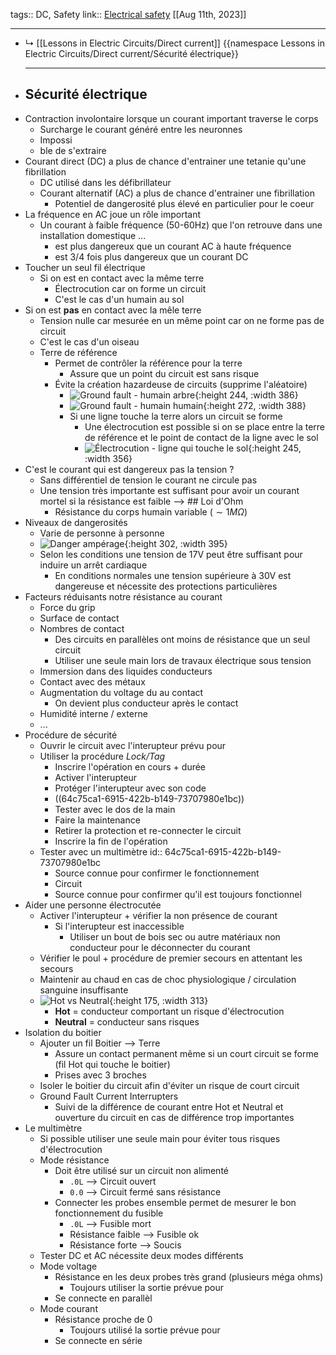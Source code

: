 tags:: DC, Safety
link:: [Electrical safety](https://www.allaboutcircuits.com/textbook/direct-current/chpt-3)
[[Aug 11th, 2023]]
***

- ↳ [[Lessons in Electric Circuits/Direct current]] 
  {{namespace Lessons in Electric Circuits/Direct current/Sécurité électrique}}
  ***
- ## Sécurité électrique
- Contraction involontaire lorsque un courant important traverse le corps
	- Surcharge le courant généré entre les neuronnes
	- Impossi
	- ble de s'extraire
- Courant direct (DC) a plus de chance d'entrainer une tetanie qu'une fibrillation
	- DC utilisé dans les défibrillateur
	- Courant alternatif (AC) a plus de chance d'entrainer une fibrillation
		- Potentiel de dangerosité plus élevé en particulier pour le coeur
- La fréquence en AC joue un rôle important
	- Un courant à faible fréquence (50-60Hz) que l'on retrouve dans une installation domestique ...
		- est plus dangereux que un courant AC à haute fréquence
		- est 3/4 fois plus dangereux que un courant DC
- Toucher un seul fil électrique
	- Si on est en contact avec la même terre
		- Électrocution car on forme un circuit
		- C'est le cas d'un humain au sol
- Si on est **pas** en contact avec la mêle terre
	- Tension nulle car mesurée en un même point car on ne forme pas de circuit
	- C'est le cas d'un oiseau
	- Terre de référence
		- Permet de contrôler la référence pour la terre
			- Assure que un point du circuit est sans risque
		- Évite la création hazardeuse de circuits (supprime l'aléatoire)
			- ![Ground fault - humain arbre](https://www.allaboutcircuits.com/uploads/articles/high-voltage-power-accidental-ground-path.jpg){:height 244, :width 386}
			- ![Ground fault - humain humain](https://www.allaboutcircuits.com/uploads/articles/high-voltage-power-two-persons-getting-shocked.jpg){:height 272, :width 388}
			- Si une ligne touche la terre alors un circuit se forme
				- Une électrocution est possible si on se place entre la terre de référence et le point de contact de la ligne avec le sol
				- ![Électrocution - ligne qui touche le sol](https://www.allaboutcircuits.com/uploads/articles/deadly-voltage-across-the-body-through-both-legs-image2.jpg){:height 245, :width 356}
- C'est le courant qui est dangereux pas la tension ?
	- Sans différentiel de tension le courant ne circule pas
	- Une tension très importante est suffisant pour avoir un courant mortel si la résistance est faible --> ## Loi d'Ohm
		- Résistance du corps humain variable ($\sim 1MΩ$)
- Niveaux de dangerosités
	- Varie de personne à personne
	- ![Danger ampérage](https://www.allaboutcircuits.com/uploads/articles/electricity-body-effects-table.jpg){:height 302, :width 395}
	- Selon les conditions une tension de 17V peut être suffisant pour induire un arrêt cardiaque
		- En conditions normales une tension supérieure à 30V est dangereuse et nécessite des protections particulières
- Facteurs réduisants notre résistance au courant
	- Force du grip
	- Surface de contact
	- Nombres de contact
		- Des circuits en parallèles ont moins de résistance que un seul circuit
		- Utiliser une seule main lors de travaux électrique sous tension
	- Immersion dans des liquides conducteurs
	- Contact avec des métaux
	- Augmentation du voltage du au contact
		- On devient plus conducteur après le contact
	- Humidité interne / externe
	- ...
- Procédure de sécurité
	- Ouvrir le circuit avec l'interupteur prévu pour
	- Utiliser la procédure *Lock/Tag*
		- Inscrire l'opération en cours + durée
		- Activer l'interupteur
		- Protéger l'interupteur avec son code
		- ((64c75ca1-6915-422b-b149-73707980e1bc))
		- Tester avec le dos de la main
		- Faire la maintenance
		- Retirer la protection et re-connecter le circuit
		- Inscrire la fin de l'opération
	- Tester avec un multimètre
	  id:: 64c75ca1-6915-422b-b149-73707980e1bc
		- Source connue pour confirmer le fonctionnement
		- Circuit
		- Source connue pour confirmer qu'il est toujours fonctionnel
- Aider une personne électrocutée
	- Activer l'interupteur + vérifier la non présence de courant
		- Si l'interupteur est inaccessible
			- Utiliser un bout de bois sec ou autre matériaux non conducteur pour le déconnecter du courant
	- Vérifier le poul + procédure de premier secours en attentant les secours
	- Maintenir au chaud en cas de choc physiologique / circulation sanguine insuffisante
	- ![Hot vs Neutral](https://www.allaboutcircuits.com/uploads/articles/two-wire-electrical-power-system-image1.jpg){:height 175, :width 313}
		- **Hot** = conducteur comportant un risque d'électrocution
		- **Neutral** = conducteur sans risques
- Isolation du boitier
	- Ajouter un fil Boitier --> Terre
		- Assure un contact permanent même si un court circuit se forme (fil Hot qui touche le boitier)
		- Prises avec 3 broches
	- Isoler le boitier du circuit afin d'éviter un risque de court circuit
	- Ground Fault Current Interrupters
		- Suivi de la différence de courant entre Hot et Neutral et ouverture du circuit en cas de différence trop importantes
- Le multimètre
	- Si possible utiliser une seule main pour éviter tous risques d'électrocution
	- Mode résistance
		- Doit être utilisé sur un circuit non alimenté
			- `.0L` --> Circuit ouvert
			- `0.0` --> Circuit fermé sans résistance
		- Connecter les probes ensemble permet de mesurer le bon fonctionnement du fusible
			- `.0L` --> Fusible mort
			- Résistance faible --> Fusible ok
			- Résistance forte --> Soucis
	- Tester DC et AC nécessite deux modes différents
	- Mode voltage
		- Résistance en les deux probes très grand (plusieurs méga ohms)
			- Toujours utiliser la sortie prévue pour
		- Se connecte en parallèl
	- Mode courant
		- Résistance proche de 0
			- Toujours utilisé la sortie prévue pour
		- Se connecte en série